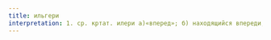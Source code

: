 ```yaml
---
title: ильгери
interpretation: 1. ср. кртат. илери а)«вперед»; б) находящийся впереди; идущий впереди; передний; передовой; 2. тюрк. а) передняя сторона; передняя часть; б) впереди; дальше; в) южная сторона, юг
---
```

